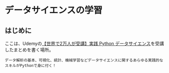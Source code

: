 # データサイエンスの学習

## はじめに
ここは、Udemyの[【世界で2万人が受講】実践 Python データサイエンス](https://www.udemy.com/python-jp/learn/v4/content)を受講したまとめを書く場所。

`データ解析の基本、可視化、統計、機械学習などデータサイエンスに関するあらゆる実践的なスキルがPythonで身に付く！`

